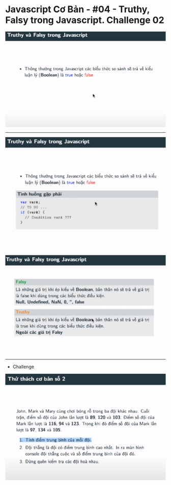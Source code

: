 # Javascript Cơ Bản - #04 - Truthy, Falsy trong Javascript. Challenge 02

![True and false](image.png)

---

![Alt text](image-1.png)

![Alt text](image-2.png)

---

- Challenge

![Alt text](image-3.png)
